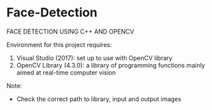 # Face-Detection
FACE DETECTION USING C++ AND OPENCV

Environment for this project requires:

1. Visual Studio (2017): set up to use with OpenCV library
2. OpenCV Library (4.3.0): a library of programming functions mainly aimed at real-time computer vision

Note:
- Check the correct path to library, input and output images
